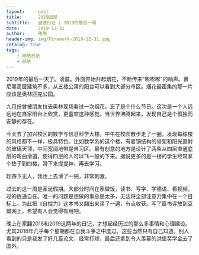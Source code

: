 ```yaml
---
layout:     post
title:      2019回顾
subtitle:   留德日记 | 2019的最后一周
date:       2019-12-31
author:     陈陈
header-img: img/Firework-2019-12-31.jpg
catalog: true
tags:
    - 网络日记
    - 总结
---
```


2019年的最后一天了。凌晨。外面开始升起烟花，不断传来"嘭嘭嘭"的响声。慕尼黑高层建筑不多，从五楼公寓的阳台可以看到大部分市区。烟花最密集的那一片应该是奥林匹克公园。

九月份曾被朋友拉去奥林现场看过一次烟花，忘了是个什么节日。这次是一个人远远地在自家阳台上欣赏，更喜欢这种感觉。当世界沸腾起来，发现自己是个孤独而安静的存在。

今天去了加兴校区的数学与信息科学大楼。中午在校园散步走了一圈，发现每栋楼的风格都不一样，极具特色。比如数学系的这个楼，有着钢结构的骨架和阳光直射的玻璃天顶，中间宽阔地带是自习区。最有创意的地方是设计了两条从四层直通底层的弯曲滑道，使得四层的人可以飞一般的下来。据说更多的是一楼的学生经常拿个垫子到四楼，滑下来提提神，再去学习。

趁四下无人，我也上去滑了一把，非常刺激。

过去的这一周是圣诞假期。大部分时间在家做饭，读书、写字、学德语、看视频。过的逍遥自在。唯一的问题是想做的事总是太多，无法将全部注意力集中在一个目标上。为此把《自控力》这本书又翻出来读了一遍，有点收获。写了篇书评放到豆瓣网上，希望有人会觉得有用吧。

晚上在家翻2018和2019这两年的日记，才想起经历过的那么多事情和心理建设。尤其2018年几乎每个星期都在自我斗争之中度过。这些当然只有自己知道。别人看到的只是我发了好几篇论文，经常打球，最后还拿到令人羡慕的洪堡奖学金去了国外。

